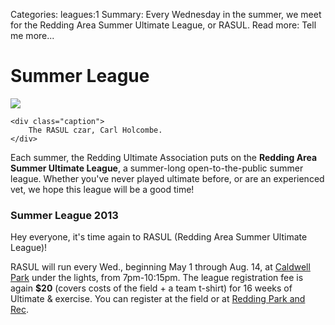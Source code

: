 Categories: leagues:1
Summary: Every Wednesday in the summer, we meet for the Redding Area Summer Ultimate League, or RASUL.
Read more: Tell me more...

# Summer League

<div class="thumbnail span2 pull-right">
    <a href="/images/carl.jpg">
    <img src="/images/carl.jpg">
    </a>

    <div class="caption">
        The RASUL czar, Carl Holcombe.
    </div>
</div>

Each summer, the Redding Ultimate Association puts on the **Redding Area Summer Ultimate League**, a summer-long open-to-the-public summer league.
Whether you've never played ultimate before, or are an experienced vet, we hope this league will be a good time!

### Summer League 2013

Hey everyone, it's time again to RASUL (Redding Area Summer Ultimate League)!

RASUL will run every Wed., beginning May 1 through Aug. 14, at <a href="/places/caldwell">Caldwell Park</a> under the lights, from 7pm-10:15pm.
The league registration fee is again <b>$20</b> (covers costs of the field + a team t-shirt) for 16 weeks of Ultimate & exercise. You can register at the field or at <a href="http://http://reddingrecreation.org/REC_admin_registration.html">Redding Park and Rec</a>.
